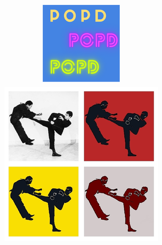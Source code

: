 <p align="center">
  <img width="250" height="250" src="https://github.com/vijishmadhavan/PoPd/blob/master/Images/Colorful%20Pop%20Art%20Teen%20Magazine%20Cover.png">
</p>


<p align="center"><img src="https://github.com/vijishmadhavan/PoPd/blob/master/Images/bbbbb.jpg?raw=true"/></p>

